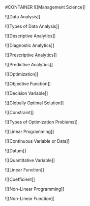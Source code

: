 #CONTAINER
![[Management Science]]

![[Data Analysis]]

![[Types of Data Analysis]]

![[Descriptive Analytics]]

![[Diagnostic Analytics]]

![[Prescriptive Analytics]]

![[Predictive Analytics]]

![[Optimization]]

![[Objective Function]]

![[Decision Variable]]

![[Globally Optimal Solution]]

![[Constraint]]

![[Types of Optimization Problems]]

![[Linear Programming]]

![[Continuous Variable or Data]]

![[Datum]]

![[Quantitative Variable]]

![[Linear Function]]

![[Coefficient]]

![[Non-Linear Programming]]

![[Non-Linear Function]]